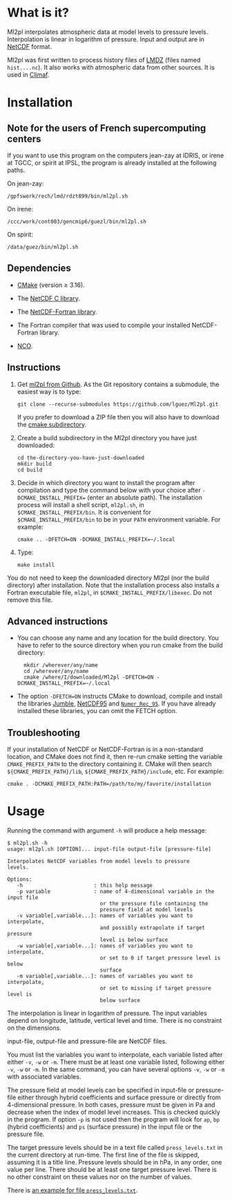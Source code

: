 # What is it?

Ml2pl interpolates atmospheric data at model levels to pressure
levels. Interpolation is linear in logarithm of pressure. Input and
output are in [NetCDF](https://www.unidata.ucar.edu/software/netcdf)
format.

Ml2pl was first written to process history files of
[LMDZ](https://lmdz.lmd.jussieu.fr/) (files named `hist....nc`). It
also works with atmospheric data from other sources. It is used in
[Climaf](https://climaf.readthedocs.io/en/latest/index.html).

# Installation

## Note for the users of French supercomputing centers

If you want to use this program on the computers jean-zay at IDRIS, or
irene at TGCC, or spirit at IPSL, the program is already installed at
the following paths.

On jean-zay:

    /gpfswork/rech/lmd/rdzt899/bin/ml2pl.sh

On irene:

    /ccc/work/cont003/gencmip6/guezl/bin/ml2pl.sh

On spirit:

    /data/guez/bin/ml2pl.sh

## Dependencies

- [CMake](https://cmake.org/download) (version ≥ 3.16).

- The [NetCDF C
  library](https://docs.unidata.ucar.edu/nug/current/getting_and_building_netcdf.html).

- The [NetCDF-Fortran
  library](https://www.unidata.ucar.edu/downloads/netcdf/index.jsp).

- The Fortran compiler that was used to compile your installed
  NetCDF-Fortran library.

- [NCO](https://nco.sourceforge.net).

## Instructions

1.  Get [ml2pl from Github](https://github.com/lguez/Ml2pl). As
    the Git repository contains a submodule, the easiest way is to
    type:

		git clone --recurse-submodules https://github.com/lguez/Ml2pl.git

    If you prefer to download a ZIP file then you will also have to
    download the [cmake subdirectory](https://github.com/lguez/cmake).

2.  Create a build subdirectory in the Ml2pl directory you have just
    downloaded:

        cd the-directory-you-have-just-downloaded
        mkdir build
        cd build

3.  Decide in which directory you want to install the program after
    compilation and type the command below with your choice after
    `-DCMAKE_INSTALL_PREFIX=` (enter an absolute path). The
    installation process will install a shell script, `ml2pl.sh`, in
    `$CMAKE_INSTALL_PREFIX/bin`. It is convenient for
    `$CMAKE_INSTALL_PREFIX/bin` to be in your `PATH` environment
    variable. For example:

        cmake .. -DFETCH=ON -DCMAKE_INSTALL_PREFIX=~/.local

4.  Type:

        make install

You do not need to keep the downloaded directory Ml2pl (nor the build
directory) after installation. Note that the installation process also
installs a Fortran executable file, `ml2pl`, in
`$CMAKE_INSTALL_PREFIX/libexec`. Do not remove this file.

## Advanced instructions

- You can choose any name and any location for the build
  directory. You have to refer to the source directory when you run
  cmake from the build directory:

		mkdir /wherever/any/name
		cd /wherever/any/name
		cmake /where/I/downloaded/Ml2pl -DFETCH=ON -DCMAKE_INSTALL_PREFIX=~/.local

- The option `-DFETCH=ON` instructs CMake to download, compile and
  install the libraries
  [Jumble](https://web.lmd.jussieu.fr/~lguez/Jumble_site/index.html),
  [NetCDF95](https://lguez.github.io/NetCDF95) and
  [`Numer_Rec_95`](https://gitlab.in2p3.fr/guez/Numer_Rec_95). If you
  have already installed these libraries, you can omit the FETCH
  option.

## Troubleshooting

If your installation of NetCDF or NetCDF-Fortran is in a non-standard
location, and CMake does not find it, then re-run cmake setting the
variable `CMAKE_PREFIX_PATH` to the directory containing it. CMake
will then search `${CMAKE_PREFIX_PATH}/lib`,
`${CMAKE_PREFIX_PATH}/include`, etc. For example:

	cmake . -DCMAKE_PREFIX_PATH:PATH=/path/to/my/favorite/installation

# Usage

Running the command with argument `-h` will produce a help message:

    $ ml2pl.sh -h
    usage: ml2pl.sh [OPTION]... input-file output-file [pressure-file]

    Interpolates NetCDF variables from model levels to pressure
    levels.

    Options:
       -h                       : this help message
       -p variable              : name of 4-dimensional variable in the input file
                                  or the pressure file containing the
                                  pressure field at model levels
       -v variable[,variable...]: names of variables you want to interpolate,
                                  and possibly extrapolate if target pressure
                                  level is below surface
       -w variable[,variable...]: names of variables you want to interpolate,
                                  or set to 0 if target pressure level is below
                                  surface
       -m variable[,variable...]: names of variables you want to interpolate,
                                  or set to missing if target pressure level is
                                  below surface

The interpolation is linear in logarithm of pressure. The input
variables depend on longitude, latitude, vertical level and
time. There is no constraint on the dimensions.

input-file, output-file and pressure-file are NetCDF files.

You must list the variables you want to interpolate, each variable
listed after either `-v`, `-w` or `-m`. There must be at least one variable
listed, following either `-v`, `-w` or `-m`. In the same command, you
can have several options `-v`, `-w` or `-m` with associated variables.

The pressure field at model levels can be specified in input-file or
pressure-file either through hybrid coefficients and surface pressure
or directly from 4-dimensional pressure. In both cases, pressure must
be given in Pa and decrease when the index of model level
increases. This is checked quickly in the program. If option `-p` is not
used then the program will look for `ap`, `bp` (hybrid coefficients)
and `ps` (surface pressure) in the input file or the pressure file.

The target pressure levels should be in a text file called
`press_levels.txt` in the current directory at run-time. The first
line of the file is skipped, assuming it is a title line. Pressure
levels should be in hPa, in any order, one value per line. There
should be at least one target pressure level. There is no other
constraint on these values nor on the number of values.

There is [an example for file `press_levels.txt`](press_levels.txt).
